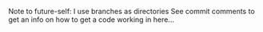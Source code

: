 Note to future-self:
I use branches as directories
See commit comments to get an info on how to get a code working in here...
